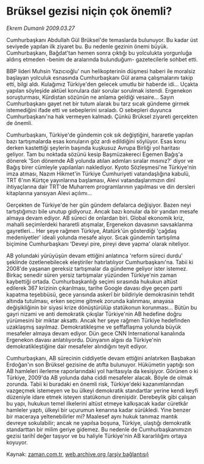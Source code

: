 # Brüksel gezisi  niçin çok önemli?

*Ekrem Dumanlı 2009.03.27*

<tr><td class="metin" colspan="2" style="padding-top: 20px; padding-left: 5px; padding-right: 10px;">Cumhurbaşkanı Abdullah Gül Brüksel'de temaslarda bulunuyor. Bu kadar üst seviyede yapılan ilk ziyaret bu. Bu nedenle gezinin önemi büyük. Cumhurbaşkanı, Bağdat'tan hemen sonra çıktığı bu yolculukta yorgunluğa aldırış etmeden -benim de aralarında bulunduğum- gazetecilerle sohbet etti.</td></tr><tr><td class="metin" colspan="2" style="padding-top: 20px; padding-left: 5px; padding-right: 10px;"><p> BBP lideri Muhsin Yazıcıoğlu' nun helikopterinin düşmesi haberi ile moralsiz başlayan yolculuk esnasında Cumhurbaşkanı Gül arama çalışmalarını takip etti, bilgi aldı. Kulağımız Türkiye'den gelecek umutlu bir haberde idi... Uçakta yapılan söyleşide aktüel konulara dair sorular sorulmak istendi. Ergenekon soruşturması, Kürdistan sözünün ne anlama geldiği vesaire... Sayın Cumhurbaşkanı gayet net bir tutum alarak bu tarz sıcak gündeme girmek istemediğini ifade etti ve sebeplerini sıraladı. O sebepleri duyunca Cumhurbaşkanı'na hak vermeyen kalmadı. Çünkü Brüksel ziyareti gerçekten de önemli.
<p>Cumhurbaşkanı, Türkiye'de gündemin çok sık değiştiğini, hararetle yapılan bazı tartışmalarda esas konuların göz ardı edildiğini söylüyor. Esas konu derken kastettiği şeylerin başında kuşkusuz Avrupa Birliği yol haritası geliyor. Tam bu noktada sözünü kesip Başmüzakereci Egemen Bağış'a dönerek 'Son dönemde AB yolunda atılan adımları sıralar mısınız?' diyor ve Bağış birer cümleyle yapılanları naklediyor. Kyoto Sözleşmesi'ne Türkiye'nin imza atması, Nazım Hikmet'in Türkiye Cumhuriyeti vatandaşlığına kabulü, TRT 6'nın Kürtçe yayınlarına başlaması, Alevi vatandaşlarımızın dinî ihtiyaçlarına dair TRT'de Muharrem programlarının yapılması ve din dersleri kitaplarına yansıyan Alevi açılımı...
<p>Gerçekten de Türkiye'de her gün gündem defalarca değişiyor. Bazen neyi tartıştığımızı bile unutup gidiyoruz. Ancak bazı konular da bir yandan mesafe almaya devam ediyor. AB süreci de onlardan biri. Global ekonomik kriz, mahalli seçimlerdeki hararetli atışmalar, Ergenekon davasının savsaklanma gayretleri... Her şeye rağmen Türkiye, Atatürk'ün gösterdiği 'çağdaş medeniyetler' ideali yolunda mesafe alıyor. Sıcak gündemin tartışılma biçimine Cumhurbaşkanı 'Deveyi pire, pireyi deve yapma' olarak niteliyor.
<p>AB yolundaki yürüyüşün devam ettiğini anlatınca 'reform süreci durdu' şeklinde özetlenebilecek eleştiriler hatırlatılıyor Cumhurbaşkanı'na. Tabii ki 2008'de yaşanan gereksiz tartışmalar da gündeme geliyor ister istemez. Birkaç senedir süren yersiz tartışmalar yüzünden Türkiye'nin zaman kaybettiği ortada. Cumhurbaşkanlığı seçimi sırasında hukukun altüst edilerek 367 krizinin çıkarılması, tarihe Google davası diye geçen parti kapatma teşebbüsü, gece yarısında askerî bir bildiriyle demokrasinin tehdit altında tutulması, erken seçime gitmek zorunda kalınması, anayasa değişikliğinin bir siyasi krize dönüştürülüp statükonun korunması... Bütün bu gayri nizami ve anti demokratik çıkışlar Türkiye'nin AB hedefine doğru yürümesini bir miktar aksattı. Ancak her şeye rağmen Türkiye hedefinden uzaklaşmış sayılmaz. Demokratikleşme ve şeffaflaşma yolunda büyük mesafeler almaya devam ediyor. Dün gece CNN International kanalında Ergenekon davası anlatılıyordu. Dünyanın algısı da Türkiye'nin demokratikleştiğine dair mesafeler alındığını teyit ediyor.
<p>Cumhurbaşkanı, AB sürecinin ciddiyetle devam ettiğini anlatırken Başbakan Erdoğan'ın son Brüksel gezisine de atıfta bulunuyor. Hükümetin yaptığı son AB hamleleri ilerleme raporlarındaki yol haritasıyla da kesişiyor. Görünen o ki Türkiye, 2009'da AB yolunda daha ciddi mesafeler alacak. Böyle de olmak zorunda. Tabii ki buradaki en önemli risk, Türkiye'deki kazanımlarından vazgeçmek istemeyen ve bu ülkeyi demokratik standartlar yerine kendi keyfi düzeniyle idare etmek isteyen statükonun direnişidir. Derebeylik gibi çalışan bu yapı, hukukun temel ilkelerini altüst etmeye kalkışacak kadar cüretkâr hamleler yaptı, ülkeyi bir uçurumun kenarına kadar sürükledi. Yine benzer bir maceraya yeltenebilirler mi? Maalesef aynı hukuk tanımaz mantık devreye sokulabilir; ancak ne yapılsa boşuna, Türkiye, ulaştığı demokratik standarttan bir milim geriye gidemez. Bu nedenle de Cumhurbaşkanımızın gezisi tarihî değer taşıyor ve bu haliyle Türkiye'nin AB kararlılığını ortaya koyuyor.<br/></p></p></p></p></p></td></tr>

Kaynak: [zaman.com.tr](http://zaman.com.tr/yazar.do?yazino=830520), [web.archive.org (arşiv bağlantısı)](http://web.archive.org/web/20090403031754/http://zaman.com.tr:80/yazar.do?yazino=830520)
